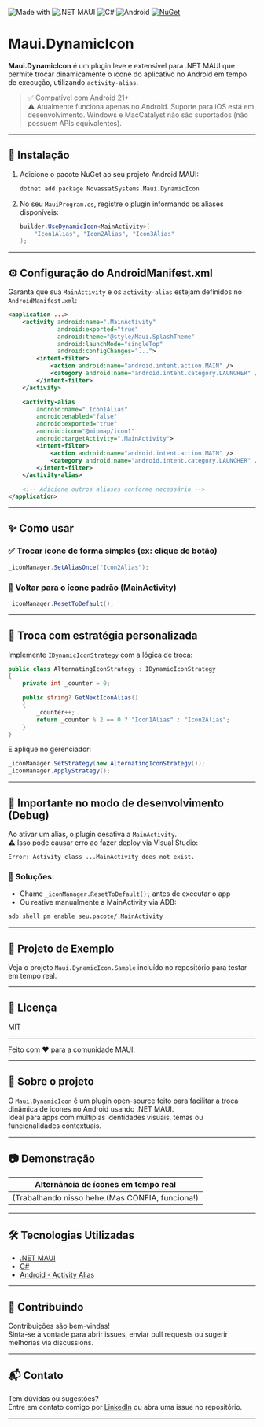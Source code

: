 ![Made with](https://img.shields.io/badge/Made_with-%20-ffffff?style=for-the-badge&labelColor=ffffff)
![.NET MAUI](https://img.shields.io/badge/-MAUI-512BD4?style=for-the-badge&logo=dotnet&logoColor=white)
![C#](https://img.shields.io/badge/-C%23-239120?style=for-the-badge&logo=c-sharp&logoColor=white)
![Android](https://img.shields.io/badge/-Android-3DDC84?style=for-the-badge&logo=android&logoColor=white)
[![NuGet](https://img.shields.io/nuget/v/Novassat.DynamicIcon.svg)](https://www.nuget.org/packages/NovassatSystems.Maui.DynamicIcon)



# Maui.DynamicIcon

**Maui.DynamicIcon** é um plugin leve e extensível para .NET MAUI que permite trocar dinamicamente o ícone do aplicativo no Android em tempo de execução, utilizando `activity-alias`.

> ✅ Compatível com Android 21+  
> ⚠️ Atualmente funciona apenas no Android. Suporte para iOS está em desenvolvimento. Windows e MacCatalyst não são suportados (não possuem APIs equivalentes).

---

## 🚀 Instalação

1. Adicione o pacote NuGet ao seu projeto Android MAUI:

   ```bash
   dotnet add package NovassatSystems.Maui.DynamicIcon
   ```

2. No seu `MauiProgram.cs`, registre o plugin informando os aliases disponíveis:

   ```csharp
   builder.UseDynamicIcon<MainActivity>(
       "Icon1Alias", "Icon2Alias", "Icon3Alias"
   );
   ```

---

## ⚙️ Configuração do AndroidManifest.xml

Garanta que sua `MainActivity` e os `activity-alias` estejam definidos no `AndroidManifest.xml`:

```xml
<application ...>
    <activity android:name=".MainActivity"
              android:exported="true"
              android:theme="@style/Maui.SplashTheme"
              android:launchMode="singleTop"
              android:configChanges="...">
        <intent-filter>
            <action android:name="android.intent.action.MAIN" />
            <category android:name="android.intent.category.LAUNCHER" />
        </intent-filter>
    </activity>

    <activity-alias
        android:name=".Icon1Alias"
        android:enabled="false"
        android:exported="true"
        android:icon="@mipmap/icon1"
        android:targetActivity=".MainActivity">
        <intent-filter>
            <action android:name="android.intent.action.MAIN" />
            <category android:name="android.intent.category.LAUNCHER" />
        </intent-filter>
    </activity-alias>

    <!-- Adicione outros aliases conforme necessário -->
</application>
```

---

## ✨ Como usar

### ✅ Trocar ícone de forma simples (ex: clique de botão)

```csharp
_iconManager.SetAliasOnce("Icon2Alias");
```

### 🔁 Voltar para o ícone padrão (MainActivity)

```csharp
_iconManager.ResetToDefault();
```

---

## 🧠 Troca com estratégia personalizada

Implemente `IDynamicIconStrategy` com a lógica de troca:

```csharp
public class AlternatingIconStrategy : IDynamicIconStrategy
{
    private int _counter = 0;

    public string? GetNextIconAlias()
    {
        _counter++;
        return _counter % 2 == 0 ? "Icon1Alias" : "Icon2Alias";
    }
}
```

E aplique no gerenciador:

```csharp
_iconManager.SetStrategy(new AlternatingIconStrategy());
_iconManager.ApplyStrategy();
```

---

## 🧪 Importante no modo de desenvolvimento (Debug)

Ao ativar um alias, o plugin desativa a `MainActivity`.  
⚠️ Isso pode causar erro ao fazer deploy via Visual Studio:

```
Error: Activity class ...MainActivity does not exist.
```

### 🔧 Soluções:

- Chame `_iconManager.ResetToDefault();` antes de executar o app
- Ou reative manualmente a MainActivity via ADB:

```bash
adb shell pm enable seu.pacote/.MainActivity
```

---

## 📱 Projeto de Exemplo

Veja o projeto `Maui.DynamicIcon.Sample` incluído no repositório para testar em tempo real.

---

## 📄 Licença

MIT

---

Feito com ❤️ para a comunidade MAUI.

---

## 🧩 Sobre o projeto

O `Maui.DynamicIcon` é um plugin open-source feito para facilitar a troca dinâmica de ícones no Android usando .NET MAUI.  
Ideal para apps com múltiplas identidades visuais, temas ou funcionalidades contextuais.

---

## 📷 Demonstração

| Alternância de ícones em tempo real |
|-------------------------------------|
| (Trabalhando nisso hehe.(Mas CONFIA, funciona!) |

---

## 🛠️ Tecnologias Utilizadas

- [.NET MAUI](https://learn.microsoft.com/en-us/dotnet/maui/what-is-maui)
- [C#](https://docs.microsoft.com/dotnet/csharp/)
- [Android - Activity Alias](https://developer.android.com/guide/topics/manifest/activity-alias-element)

---

## 🤝 Contribuindo

Contribuições são bem-vindas!  
Sinta-se à vontade para abrir issues, enviar pull requests ou sugerir melhorias via discussions.

---

## 📬 Contato

Tem dúvidas ou sugestões?  
Entre em contato comigo por [LinkedIn](https://www.linkedin.com/in/PeterNovassat) ou abra uma issue no repositório.

---

